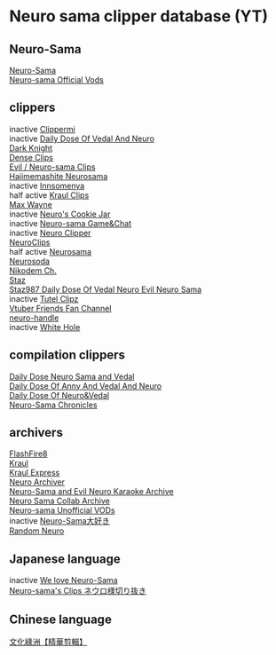 # **Neuro sama clipper database (YT)**
## **Neuro-Sama**
[Neuro-Sama](https://www.youtube.com/@Neurosama)  
[Neuro-sama Official Vods](https://www.youtube.com/@Neuro-samaVods)
## **clippers**
inactive [Clippermi](https://www.youtube.com/@Clippermi)  
inactive [Daily Dose Of Vedal And Neuro](https://www.youtube.com/@DDNeuroFanChannel)    
[Dark Knight](https://www.youtube.com/@darkknightclips_official)  
[Dense Clips](https://www.youtube.com/@denseclips7511)  
[Evil / Neuro-sama Clips](https://www.youtube.com/@evil_neuro_fan)  
[Hajimemashite Neurosama](https://www.youtube.com/@HajimemashiteNeurosama)  
inactive [Innsomenya](https://www.youtube.com/@Innsomenyatheaccursedinn)  
half active [Kraul Clips](https://www.youtube.com/@Kraul_en_Clips)  
[Max Wayne](https://www.youtube.com/@max_wayne_)  
inactive [Neuro's Cookie Jar](https://www.youtube.com/@NeurosCookieJar)  
inactive [Neuro-sama Game&Chat](https://www.youtube.com/@GameAndChatNeuro)  
inactive [Neuro Clipper](https://www.youtube.com/@NeuroClipper)  
[NeuroClips](https://www.youtube.com/@NeuroClips-FanChannel)  
half active [Neurosama](https://www.youtube.com/@awareneurosama)  
[Neurosoda](https://www.youtube.com/@Neurosoda)  
[Nikodem Ch.](https://www.youtube.com/@NikodemCh.)  
[Staz](https://www.youtube.com/@stazishere)  
[Staz987 Daily Dose Of Vedal Neuro Evil Neuro Sama](https://www.youtube.com/@staz987)  
inactive [Tutel Clipz](https://www.youtube.com/@TutelClipz)  
[Vtuber Friends Fan Channel](https://www.youtube.com/@holoReGLOSS)  
[neuro-handle](https://www.youtube.com/@neuro-handle)  
inactive [White Hole](https://www.youtube.com/@zenWhite502)  
## **compilation clippers**
[Daily Dose Neuro Sama and Vedal](https://www.youtube.com/@DailyDoseNeuroVedal)  
[Daily Dose Of Anny And Vedal And Neuro](https://www.youtube.com/@DailyDoseOfAnnyVedalNeuro)  
[Daily Dose Of Neuro&Vedal](https://www.youtube.com/@DailyDoseNueroVedalFanChannel)  
[Neuro-Sama Chronicles](https://www.youtube.com/@neurochron_fan_channel)
## **archivers**
[FlashFire8](https://www.youtube.com/@FlashFire8)  
[Kraul](https://www.youtube.com/@kraul_en)  
[Kraul Express](https://www.youtube.com/@Kraul_express)  
[Neuro Archiver](https://www.youtube.com/@NArchiver)  
[Neuro-Sama and Evil Neuro Karaoke Archive](https://www.youtube.com/@Neurosongsarchive)  
[Neuro Sama Collab Archive](https://www.youtube.com/@Neuro-Sama-Collab-Archive)  
[Neuro-sama Unofficial VODs](https://www.youtube.com/@Neuro-samaUnofficialVODs)  
inactive [Neuro-Sama大好き](https://www.youtube.com/@Neuro-Sama_daisuki)  
[Random Neuro](https://www.youtube.com/@RandomNeuro)  
## **Japanese language**
inactive [We love Neuro-Sama](https://www.youtube.com/@neurosamaAI)  
[Neuro-sama's Clips ネウロ様切り抜き](https://www.youtube.com/@Neuro-sama-clip)  
## **Chinese language**
[文化綠洲【精華剪輯】](https://www.youtube.com/@culto323)  

